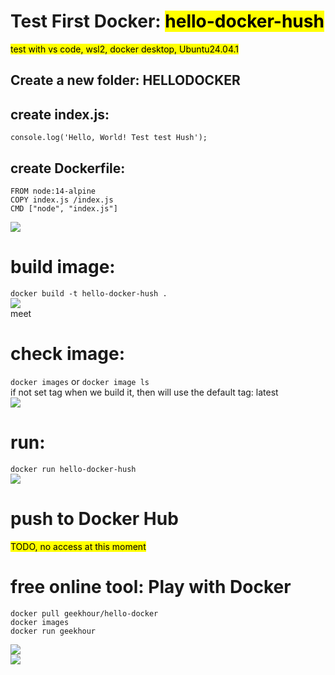 # Test First Docker: <mark>hello-docker-hush</mark>
<mark>test with vs code, wsl2, docker desktop, Ubuntu24.04.1</mark>
## Create a new folder: HELLODOCKER
## create index.js:  
`console.log('Hello, World! Test test Hush');`
## create Dockerfile:
```
FROM node:14-alpine
COPY index.js /index.js
CMD ["node", "index.js"]
```
![](https://s3.bmp.ovh/imgs/2025/06/21/1d9d458846127647.png)
# build image:
`docker build -t hello-docker-hush .`  
![](https://s3.bmp.ovh/imgs/2025/06/21/edee01b6ce791c2a.png)   
meet 
# check image:
`docker images` or `docker image ls`    
if not set tag when we build it, then will use the default tag: latest  
![](https://s3.bmp.ovh/imgs/2025/06/21/7275469e9f31c9f8.png)  

# run:
`docker run hello-docker-hush`    
![](https://s3.bmp.ovh/imgs/2025/06/21/255d85096b3ee472.png)  

# push to Docker Hub
<mark>TODO, no access at this moment</mark>

# free online tool: Play with Docker
```
docker pull geekhour/hello-docker
docker images
docker run geekhour
```
![](https://s3.bmp.ovh/imgs/2025/06/21/1e16fe28000a9ffe.png)  
![](https://s3.bmp.ovh/imgs/2025/06/21/071e367a323789b5.png)  

